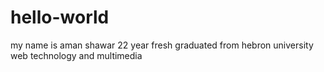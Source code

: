 # hello-world

my name is aman shawar 
22 year
fresh graduated from hebron university web technology and multimedia
